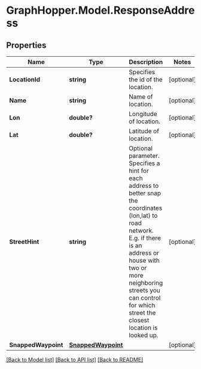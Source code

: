 # GraphHopper.Model.ResponseAddress
## Properties

Name | Type | Description | Notes
------------ | ------------- | ------------- | -------------
**LocationId** | **string** | Specifies the id of the location. | [optional] 
**Name** | **string** | Name of location. | [optional] 
**Lon** | **double?** | Longitude of location. | [optional] 
**Lat** | **double?** | Latitude of location. | [optional] 
**StreetHint** | **string** | Optional parameter. Specifies a hint for each address to better snap the coordinates (lon,lat) to road network. E.g. if there is an address or house with two or more neighboring streets you can control for which street the closest location is looked up. | [optional] 
**SnappedWaypoint** | [**SnappedWaypoint**](SnappedWaypoint.md) |  | [optional] 

[[Back to Model list]](../README.md#documentation-for-models) [[Back to API list]](../README.md#documentation-for-api-endpoints) [[Back to README]](../README.md)

